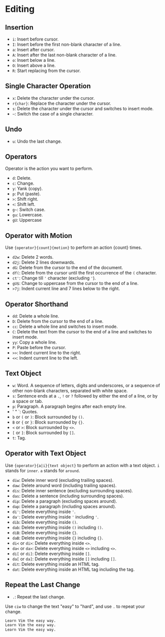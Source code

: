# Editing

## Insertion

- `i`: Insert before cursor.
- `I`: Insert before the first non-blank character of a line.
- `a`: Insert after cursor.
- `A`: Insert after the last non-blank character of a line.
- `o`: Insert below a line.
- `O`: Insert above a line.
- `R`: Start replacing from the cursor.

## Single Character Operation

- `x`: Delete the character under the cursor.
- `r{char}`: Replace the character under the cursor.
- `s`: Delete the character under the cursor and switches to insert mode.
- `~`: Switch the case of a single character.

## Undo

- `u`: Undo the last change.

## Operators

Operator is the action you want to perform.

- `d`: Delete.
- `c`: Change.
- `y`: Yank (copy).
- `p`: Put (paste).
- `>`: Shift right.
- `<`: Shift left.
- `g~`: Switch case.
- `gu`: Lowercase.
- `gU`: Uppercase

## Operator with Motion

Use `{operator}{count}{motion}` to perform an action {count} times.

- `d2w`: Delete 2 words.
- `d2j`: Delete 2 lines downwards.
- `dG`: Delete from the cursor to the end of the document.
- `df(`: Delete from the cursor until the first occurrence of the `(` character.
- `ct'`: Change till `'` character (excluding `'`).
- `gU$`: Change to uppercase from the cursor to the end of a line.
- `>7j`: Indent current line and 7 lines below to the right.

## Operator Shorthand

- `dd`: Delete a whole line.
- `D`: Delete from the cursor to the end of a line.
- `cc`: Delete a whole line and switches to insert mode.
- `C`: Delete the text from the cursor to the end of a line and switches to insert mode.
- `yy`: Copy a whole line.
- `P`: Paste before the cursor.
- `>>`: Indent current line to the right.
- `<<`: Indent current line to the left.

## Text Object

- `w`: Word. A sequence of letters, digits and underscores, or a sequence of
  other non-blank characters, separated with white space.
- `s`: Sentence ends at a `.`, `!` or `?` followed by either the end of a line,
  or by a space or tab.
- `p`: Paragraph. A paragraph begins after each empty line.
- ' " `: Quotes.
- `b` or `(` or `)`: Block surrounded by `()`.
- `B` or `{` or `}`: Block surrounded by `{}`.
- `<` or `>`: Block surrounded by `<>`.
- `[` or `]`: Block surrounded by `[]`.
- `t`: Tag.

## Operator with Text Object

Use `{operator}{a|i}{text object}` to perform an action with a text object.
`i` stands for `inner`.
`a` stands for `around`.

- `diw`: Delete inner word (excluding trailing spaces).
- `daw`: Delete around word (including trailing spaces).
- `dis`: Delete inner sentence (excluding surrounding spaces).
- `das`: Delete a sentence (including surrounding spaces).
- `dip`: Delete a paragraph (excluding spaces around).
- `dap`: Delete a paragraph (including spaces around).
- `di'`: Delete everything inside `'`.
- `da'`: Delete everything inside `'` including `'`.
- `dib`: Delete everything inside `()`.
- `dab`: Delete everything inside `()` including `()`.
- `diB`: Delete everything inside `{}`.
- `daB`: Delete everything inside `{}` including `{}`.
- `di<` or `di>`: Delete everything inside `<>`.
- `da<` or `da>`: Delete everything inside `<>` including `<>`.
- `di[` or `di]`: Delete everything inside `[]`.
- `da[` or `da]`: Delete everything inside `[]` including `[]`.
- `dit`: Delete everything inside an HTML tag.
- `dat`: Delete everything inside an HTML tag including the tag.

## Repeat the Last Change

- `.`: Repeat the last change.

Use `ciw` to change the text "easy" to "hard", and use `.` to repeat your change.

```txt
Learn Vim the easy way.
Learn Vim the easy way.
Learn Vim the easy way.
```
